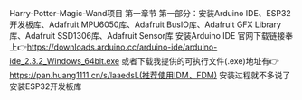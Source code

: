 Harry-Potter-Magic-Wand项目
第一章节
    第一部分：安装Arduino IDE、ESP32开发板库、Adafruit MPU6050库、Adafruit BusIO库、Adafruit GFX Library库、Adafruit SSD1306库、Adafruit Sensor库
    安装Arduino IDE
        官网下载链接奉上👉https://downloads.arduino.cc/arduino-ide/arduino-ide_2.3.2_Windows_64bit.exe
        或者下载我提供的可执行文件(.exe)地址有👉https://pan.huang1111.cn/s/laaedsL(推荐使用IDM、FDM)
        安装过程就不多说了
    安装ESP32开发板库
        
